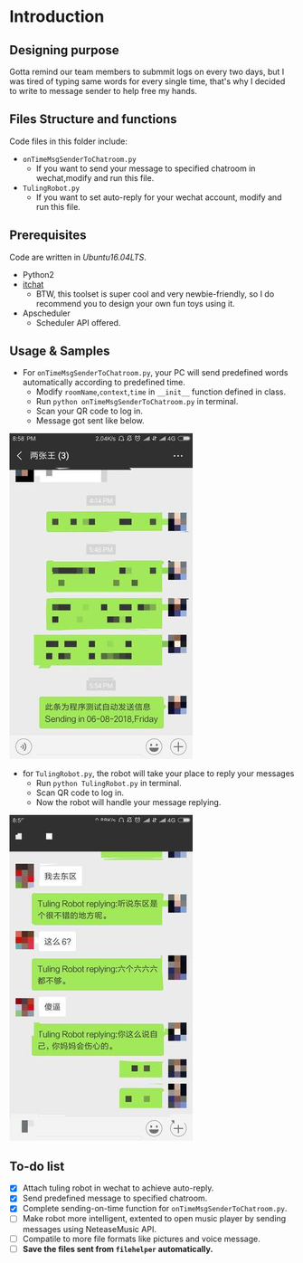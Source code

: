# Introduction

## Designing purpose

Gotta remind our team members to submmit logs on every two days, but I was tired of typing same words for every single time, that's why I decided to write to message sender to help free my hands.

## Files Structure and functions

Code files in this folder include:
  - `onTimeMsgSenderToChatroom.py`
	- If you want to send your message to specified chatroom in wechat,modify and run this file.
  - `TulingRobot.py`
	- If you want to set auto-reply for your wechat account, modify and run this file.

## Prerequisites

Code are written in *Ubuntu16.04LTS*.
- Python2
- [itchat](https://github.com/littlecodersh/ItChat)
  - BTW, this toolset is super cool and very newbie-friendly, so I do recommend you to design your own fun toys using it.
- Apscheduler
  - Scheduler API offered.

## Usage & Samples

- For `onTimeMsgSenderToChatroom.py`, your PC will send predefined words automatically according to predefined time.
  - Modify `roomName`,`context`,`time` in `__init__` function defined in class.
  - Run `python onTimeMsgSenderToChatroom.py` in terminal.
  - Scan your QR code to log in.
  - Message got sent like below.

![msgSender](SamplePics/chatroomSender.jpg)

- for `TulingRobot.py`, the robot will take your place to reply your messages
  - Run `python TulingRobot.py` in terminal.
  - Scan QR code to log in.
  - Now the robot will handle your message replying.

![tulingRobot](SamplePics/robot.jpg)

## To-do list

- [x] Attach tuling robot in wechat to achieve auto-reply.
- [x] Send predefined message to specified chatroom.
- [x] Complete sending-on-time function for `onTimeMsgSenderToChatroom.py`.
- [ ] Make robot more intelligent, extented to open music player by sending messages using NeteaseMusic API.
- [ ] Compatile to more file formats like pictures and voice message.
- [ ] **Save the files sent from `filehelper` automatically.**
